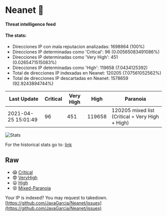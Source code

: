 # Neanet :hocho:
#### Threat intelligence feed
#### The stats:

- Direcciones IP con mala reputacion analizadas: 1698864 (100%)
- Direcciones IP determinadas como 'Critical':  96 (0.00565083491086%)
- Direcciones IP determinadas como 'Very High':  451 (0.0265471515083%)
- Direcciones IP determinadas como 'High':  119658 (7.0434125392)
- Total de direcciones IP indexadas en Neanet:  120205 (7.07561052562%)
- Total de direcciones IP descartadas en Neanet:  1578659 (92.9243894744%)

| Last Update | Critical | Very High | High | Paranoia |
| --- | --- | --- | --- | --- |
| 2021-04-25 15:01:49 | 96 | 451 | 119658 | 120205 mixed list (Critical + Very High + High)|

![Stats](https://docs.google.com/spreadsheets/d/e/2PACX-1vSnaNMIXVabIpDJjufMlzH7poXnshF3mgd8Is1g9ytUEzVsP5my4Trn8f-xkoLLQ38xpL3HtmUexLo6/pubchart?oid=501124687&format=image)

For the historical stats go to: [link](/stats.csv)
## Raw
- :scream: [Critical](https://raw.githubusercontent.com/JavaGarcia/Neanet/master/blacklists/neanet_critical.txt)
- :fearful: [VeryHigh](https://raw.githubusercontent.com/JavaGarcia/Neanet/master/blacklists/neanet_veryHigh.txtt)
- :frowning: [High](https://raw.githubusercontent.com/JavaGarcia/Neanet/master/blacklists/neanet_high.txt)
- :dizzy_face: [Mixed-Paranoia](https://raw.githubusercontent.com/JavaGarcia/Neanet/master/blacklists/neanet_all.txt)


Your IP is indexed? You may request to takedown. [https://github.com/JavaGarcia/Neanet/issues](https://github.com/JavaGarcia/Neanet/issues)
























































































































































































































































































































































































































































































































































































































































































































































































































































































































































































































































































































































































































































































































































































































































































































































































































































































































































































































































































































































































































































































































































































































































































































































































































































































































































































































































































































































































































































































































































































































































































































































































































































































































































































































































































































































































































































































































































































































































































































































































































































































































































































































































































































































































































































































































































































































































































































































































































































































































































































































































































































































































































































































































































































































































































































































































































































































































































































































































































































































































































































































